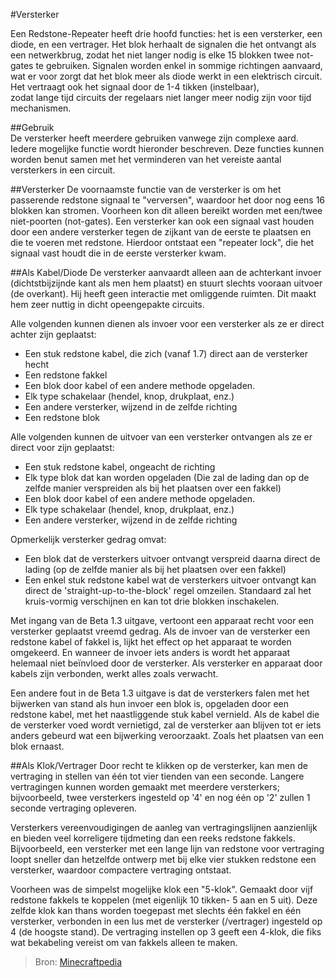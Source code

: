 #Versterker


Een Redstone-Repeater heeft drie hoofd functies: het is een versterker, een diode, en een vertrager.
Het blok herhaalt de signalen die het ontvangt als een netwerkbrug, zodat het niet langer nodig is elke 15 blokken
twee not-gates te gebruiken. Signalen worden enkel in sommige richtingen aanvaard, wat er voor zorgt dat het blok 
meer als diode werkt in een elektrisch circuit. Het vertraagt ook het signaal door de 1-4 tikken (instelbaar),  
zodat lange tijd circuits der regelaars niet langer meer nodig zijn voor tijd mechanismen. 


##Gebruik   
De versterker heeft meerdere gebruiken vanwege zijn complexe aard. Iedere mogelijke functie wordt hieronder beschreven. Deze functies kunnen worden benut samen met het verminderen van het vereiste aantal versterkers in een circuit.    
   
   
##Versterker
De voornaamste functie van de versterker is om het passerende redstone signaal te "verversen", waardoor het door nog eens 16 blokken kan stromen. Voorheen kon dit alleen bereikt worden met een/twee niet-poorten (not-gates). Een versterker kan ook een signaal vast houden door een andere versterker tegen de zijkant van de eerste te plaatsen en die te voeren met redstone. Hierdoor ontstaat een "repeater lock", die het signaal vast houdt die in de eerste versterker kwam.    
   
   
##Als Kabel/Diode
De versterker aanvaardt alleen aan de achterkant invoer (dichtstbijzijnde kant als men hem plaatst) en stuurt slechts vooraan uitvoer (de overkant). Hij heeft geen interactie met omliggende ruimten. Dit maakt hem zeer nuttig in dicht opeengepakte circuits.


Alle volgenden kunnen dienen als invoer voor een versterker als ze er direct achter zijn geplaatst:

- Een stuk redstone kabel, die zich (vanaf 1.7) direct aan de versterker hecht
- Een redstone fakkel
- Een blok door kabel of een andere methode opgeladen.
- Elk type schakelaar (hendel, knop, drukplaat, enz.)
- Een andere versterker, wijzend in de zelfde richting
- Een redstone blok

Alle volgenden kunnen de uitvoer van een versterker ontvangen als ze er direct voor zijn geplaatst:

- Een stuk redstone kabel, ongeacht de richting
- Elk type blok dat kan worden opgeladen (Die zal de lading dan op de zelfde manier verspreiden als bij het plaatsen over een fakkel)
- Een blok door kabel of een andere methode opgeladen.
- Elk type schakelaar (hendel, knop, drukplaat, enz.)
- Een andere versterker, wijzend in de zelfde richting

Opmerkelijk versterker gedrag omvat:

- Een blok dat de versterkers uitvoer ontvangt verspreid daarna direct de lading (op de zelfde manier als bij het plaatsen over een fakkel)
- Een enkel stuk redstone kabel wat de versterkers uitvoer ontvangt kan direct de 'straight-up-to-the-block' regel omzeilen. Standaard zal het kruis-vormig verschijnen en kan tot drie blokken inschakelen.

Met ingang van de Beta 1.3 uitgave, vertoont een apparaat recht voor een versterker geplaatst vreemd gedrag. Als de invoer van de versterker een redstone kabel of fakkel is, lijkt het effect op het apparaat te worden omgekeerd. En wanneer de invoer iets anders is wordt het apparaat helemaal niet beïnvloed door de versterker. Als versterker en apparaat door kabels zijn verbonden, werkt alles zoals verwacht.

Een andere fout in de Beta 1.3 uitgave is dat de versterkers falen met het bijwerken van stand als hun invoer een blok is, opgeladen door een redstone kabel, met het naastliggende stuk kabel vernield. Als de kabel die de versterker voed wordt vernietigd, zal de versterker aan blijven tot er iets anders gebeurd wat een bijwerking veroorzaakt. Zoals het plaatsen van een blok ernaast.

##Als Klok/Vertrager
Door recht te klikken op de versterker, kan men de vertraging in stellen van één tot vier tienden van een seconde. Langere vertragingen kunnen worden gemaakt met meerdere versterkers; bijvoorbeeld, twee versterkers ingesteld op '4' en nog één op '2' zullen 1 seconde vertraging opleveren.

Versterkers vereenvoudigingen de aanleg van vertragingslijnen aanzienlijk en bieden veel korreligere tijdmeting dan een reeks redstone fakkels. Bijvoorbeeld, een versterker met een lange lijn van redstone voor vertraging loopt sneller dan hetzelfde ontwerp met bij elke vier stukken redstone een versterker, waardoor compactere vertraging ontstaat.

Voorheen was de simpelst mogelijke klok een "5-klok". Gemaakt door vijf redstone fakkels te koppelen (met eigenlijk 10 tikken- 5 aan en 5 uit). Deze zelfde klok kan thans worden toegepast met slechts één fakkel en één versterker, verbonden in een lus met de versterker (/vertrager) ingesteld op 4 (de hoogste stand). De vertraging instellen op 3 geeft een 4-klok, die fiks wat bekabeling vereist om van fakkels alleen te maken.


>Bron:
>[Minecraftpedia](https://minecraft-nl.gamepedia.com/Redstone-repeater)
